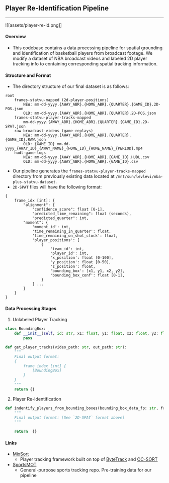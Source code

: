## Player Re-Identification Pipeline
---
![[assets/player-re-id.png]]
#### Overview
- This codebase contains a data processing pipeline for spatial grounding and identification of basketball players from broadcast footage. We modify a dataset of NBA broadcast videos and labeled 2D player tracking info to containing corresponding spatial tracking information.
#### Structure and Format
- The directory structure of our final dataset is as follows:
```
root
	frames-statvu-mapped (2d-player-positions)
		NEW: mm-dd-yyyy.{AWAY_ABR}.{HOME_ABR}.{QUARTER}.{GAME_ID}.2D-POS.json
		OLD: mm-dd-yyyy.{AWAY_ABR}.{HOME_ABR}.{QUARTER}.2D-POS.json
	frames-statvu-player-tracks-mapped
		mm-dd-yyyy.{AWAY_ABR}.{HOME_ABR}.{QUARTER}.{GAME_ID}.2D-SPAT.json
	raw-broadcast-videos (game-replays)
		NEW: mm-dd-yyyy.{AWAY_ABR}.{HOME_ABR}.{QUARTER}.{GAME_ID}.RAW.json
		OLD: {GAME_ID}_mm-dd-yyyy_{AWAY_ID}_{AWAY_NAME}_{HOME_ID}_{HOME_NAME}_{PERIOD}.mp4
	hudl-game-logs
		NEW: mm-dd-yyyy.{AWAY_ABR}.{HOME_ABR}.{GAME_ID}.HUDL.csv
		OLD: mm-dd-yyyy.{AWAY_ABR}.{HOME_ABR}.{GAME_ID}.csv
```
- Our pipeline generates the `frames-statvu-player-tracks-mapped` directory from previously existing data located at `/mnt/sun/levlevi/nba-plus-statvu-dataset`.
- `2D-SPAT` files will have the following format:
```
{
	frame_idx [int]: {
		"alignment": {
			"confidence_score": float [0-1], 
			"predicted_time_remaining": float (seconds), 
			"predicted_quarter": int,
		"moment": {
			'moment_id': int,
			'time_remaining_in_quarter': float, 
			'time_remaining_on_shot_clock': float, 
			'player_positions': [
				{ 
					'team_id': int, 
					'player_id': int, 
					'x_position': float [0-100], 
					'y_position': float [0-50], 
					'z_position': float,
					'bounding_box': [x1, y1, x2, y2],
					'bounding_box_conf': float [0-1], 
				}
			] ... 
		} 
	}
}
```
#### Data Processing Stages
1. Unlabeled Player Tracking
```python
class BoundingBox:
	def __init__(self, id: str, x1: float, y1: float, x2: float, y2: float):
		pass

def get_player_tracks(video_path: str, out_path: str):
	"""
	Final output format:
	{
		frame_index [int] {
			[BoundingBox]
		}
	}
	"""
	return {}
```
2. Player Re-Identification
``` python
def indentify_players_from_bounding_boxes(bounding_box_data_fp: str, frames_statvu_fp: str):
	"""
	Final output format: [See `2D-SPAT` format above]
	"""
	
	return  {}
```
#### Links
- [MixSort](https://github.com/MCG-NJU/MixSort)
    - Player tracking framework built on top of [ByteTrack](https://github.com/ifzhang/ByteTrack) and [OC-SORT](https://github.com/noahcao/OC_SORT)
- [SportsMOT](https://github.com/MCG-NJU/SportsMOT)
    - General-purpose sports tracking repo. Pre-training data for our pipeline